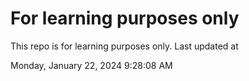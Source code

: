 # For learning purposes only
This repo is for learning purposes only.
Last updated at

Monday, January 22, 2024 9:28:08 AM

